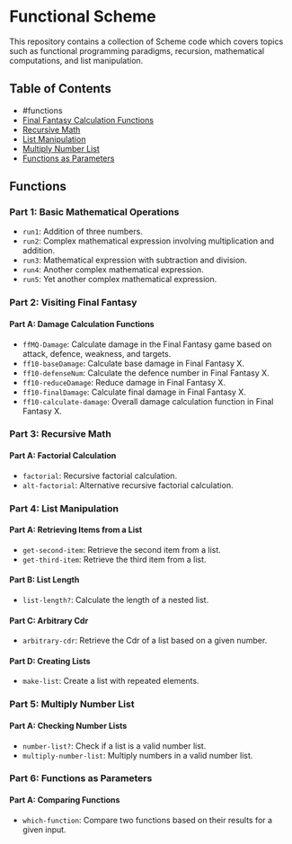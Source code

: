 # Functional Scheme

This repository contains a collection of Scheme code which covers topics such as functional programming paradigms, recursion, mathematical computations, and list manipulation.

## Table of Contents

- #functions
- [Final Fantasy Calculation Functions](#final-fantasy-calculation-functions)
- [Recursive Math](#recursive-math)
- [List Manipulation](#list-manipulation)
- [Multiply Number List](#multiply-number-list)
- [Functions as Parameters](#functions-as-parameters)

## Functions

### Part 1: Basic Mathematical Operations

- `run1`: Addition of three numbers.
- `run2`: Complex mathematical expression involving multiplication and addition.
- `run3`: Mathematical expression with subtraction and division.
- `run4`: Another complex mathematical expression.
- `run5`: Yet another complex mathematical expression.

### Part 2: Visiting Final Fantasy

#### Part A: Damage Calculation Functions

- `ffMQ-Damage`: Calculate damage in the Final Fantasy game based on attack, defence, weakness, and targets.
- `ff10-baseDamage`: Calculate base damage in Final Fantasy X.
- `ff10-defenseNum`: Calculate the defence number in Final Fantasy X.
- `ff10-reduceDamage`: Reduce damage in Final Fantasy X.
- `ff10-finalDamage`: Calculate final damage in Final Fantasy X.
- `ff10-calculate-damage`: Overall damage calculation function in Final Fantasy X.

### Part 3: Recursive Math

#### Part A: Factorial Calculation

- `factorial`: Recursive factorial calculation.
- `alt-factorial`: Alternative recursive factorial calculation.

### Part 4: List Manipulation

#### Part A: Retrieving Items from a List

- `get-second-item`: Retrieve the second item from a list.
- `get-third-item`: Retrieve the third item from a list.

#### Part B: List Length

- `list-length?`: Calculate the length of a nested list.

#### Part C: Arbitrary Cdr

- `arbitrary-cdr`: Retrieve the Cdr of a list based on a given number.

#### Part D: Creating Lists

- `make-list`: Create a list with repeated elements.

### Part 5: Multiply Number List

#### Part A: Checking Number Lists

- `number-list?`: Check if a list is a valid number list.
- `multiply-number-list`: Multiply numbers in a valid number list.

### Part 6: Functions as Parameters

#### Part A: Comparing Functions

- `which-function`: Compare two functions based on their results for a given input.

